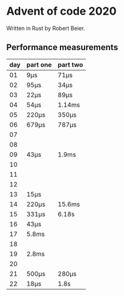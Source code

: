# Advent of code 2020

Written in Rust by Robert Beier.

## Performance measurements

|day|part one|part two|
|---|---|---|
|01|9μs|71μs|
|02|95μs|34μs|
|03|22μs|89μs|
|04|54μs|1.14ms|
|05|220μs|350μs|
|06|679μs|787μs|
|07|||
|08|||
|09|43μs|1.9ms|
|10|||
|11|||
|12|||
|13|15μs|| 
|14|220μs|15.6ms|
|15|331μs|6.18s|
|16|43μs||
|17|5.8ms||
|18|||
|19|2.8ms||
|20|||
|21|500μs|280μs|
|22|18μs|1.8s|
